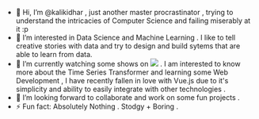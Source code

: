 - 👋 Hi, I’m @kalikidhar , just another master procrastinator , trying to understand the intricacies of Computer Science and failing miserably at it :p
- 👀 I’m interested in Data Science and Machine Learning . I like to tell creative stories with data and try to design and build sytems that are able to learn from data.
- 🌱 I’m currently watching some shows on   <img src="https://img.shields.io/badge/Netflix-E50914?style=for-the-badge&logo=netflix&logoColor=white"/>   . I am interested to know more about the Time Series Transformer and learning some Web Development , I have recently fallen in love with Vue.js due to it's simplicity and ability to easily integrate with other technologies . 
- 💞️ I’m looking forward to collaborate and work on some fun projects .
- ⚡ Fun fact: Absolutely Nothing . Stodgy + Boring .



<!---
kalikidhar/kalikidhar is a ✨ special ✨ repository because its `README.md` (this file) appears on your GitHub profile.
You can click the Preview link to take a look at your changes.
--->
